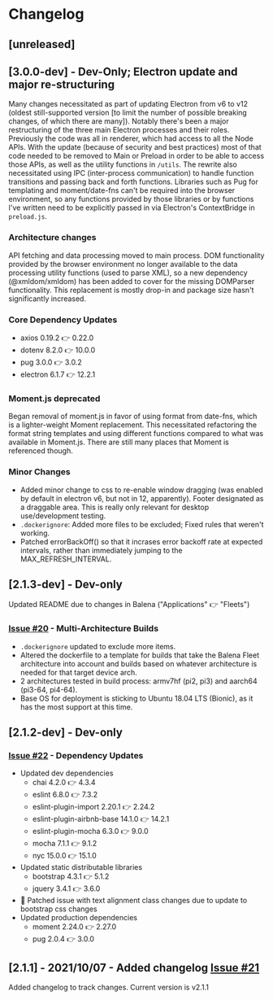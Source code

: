 # Changelog

## [unreleased]

## [3.0.0-dev] - Dev-Only; Electron update and major re-structuring

Many changes necessitated as part of updating Electron from v6 to v12 (oldest still-supported version [to limit the number of possible breaking changes, of which there are many]). Notably there's been a major restructuring of the three main Electron processes and their roles. Previously the code was all in renderer, which had access to all the Node APIs. With the update (because of security and best practices) most of that code needed to be removed to Main or Preload in order to be able to access those APIs, as well as the utility functions in `/utils`. The rewrite also necessitated using IPC (inter-process communication) to handle function transitions and passing back and forth functions. Libraries such as Pug for templating and moment/date-fns can't be required into the browser environment, so any functions provided by those libraries or by functions I've written need to be explicitly passed in via Electron's ContextBridge in `preload.js`.

### Architecture changes

API fetching and data processing moved to main process. DOM functionality provided by the browser environment no longer available to the data processing utility functions (used to parse XML), so a new dependency (@xmldom/xmldom) has been added to cover for the missing DOMParser functionality. This replacement is mostly drop-in and package size hasn't significantly increased.

### Core Dependency Updates

- axios 0.19.2 👉 0.22.0
- dotenv 8.2.0 👉 10.0.0
- pug 3.0.0 👉 3.0.2
- electron 6.1.7 👉 12.2.1

### Moment.js deprecated

Began removal of moment.js in favor of using format from date-fns, which is a lighter-weight Moment replacement. This necessitated refactoring the format string templates and using different functions compared to what was available in Moment.js. There are still many places that Moment is referenced though.

### Minor Changes

- Added minor change to css to re-enable window dragging (was enabled by default in electron v6, but not in 12, apparently). Footer designated as a draggable area. This is really only relevant for desktop use/development testing.
- `.dockerignore`: Added more files to be excluded; Fixed rules that weren't working.
- Patched errorBackOff() so that it incrases error backoff rate at expected intervals, rather than immediately jumping to the MAX_REFRESH_INTERVAL.

## [2.1.3-dev] - Dev-only

Updated README due to changes in Balena ("Applications" 👉 "Fleets")

### [Issue #20](https://github.com/uw-asa/wiw-events-shifts-display/issues/20) - Multi-Architecture Builds

- `.dockerignore` updated to exclude more items.
- Altered the dockerfile to a template for builds that take the Balena Fleet architecture into account and builds based on whatever architecture is needed for that target device arch.
- 2 architectures tested in build process: armv7hf (pi2, pi3) and aarch64 (pi3-64, pi4-64).
- Base OS for deployment is sticking to Ubuntu 18.04 LTS (Bionic), as it has the most support at this time.

## [2.1.2-dev] - Dev-only

### [Issue #22](https://github.com/uw-asa/wiw-events-shifts-display/issues/22) - Dependency Updates

- Updated dev dependencies
  - chai 4.2.0 👉 4.3.4
  - eslint 6.8.0 👉 7.3.2
  - eslint-plugin-import 2.20.1 👉 2.24.2
  - eslint-plugin-airbnb-base 14.1.0 👉 14.2.1
  - eslint-plugin-mocha 6.3.0 👉 9.0.0
  - mocha 7.1.1 👉 9.1.2
  - nyc 15.0.0 👉 15.1.0
- Updated static distributable libraries
  - bootstrap 4.3.1 👉 5.1.2
  - jquery 3.4.1 👉 3.6.0
- 🔧 Patched issue with text alignment class changes due to update to bootstrap css changes
- Updated production dependencies
  - moment 2.24.0 👉 2.27.0
  - pug 2.0.4 👉 3.0.0

## [2.1.1] - 2021/10/07 - Added changelog [Issue #21](https://github.com/uw-asa/wiw-events-shifts-display/issues/21) 

Added changelog to track changes. Current version is v2.1.1
